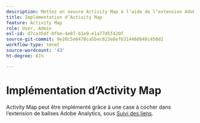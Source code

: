 ```yaml
---
description: Mettez en oeuvre Activity Map à l’aide de l’extension Adobe Analytics.
title: Implémentation d’Activity Map
feature: Activity Map
role: User, Admin
exl-id: d7ca35df-8fbe-4e87-b1e9-e1a77d5f420f
source-git-commit: 9e20c5e6470ca5bec823e8ef6314468648c458d2
workflow-type: tm+mt
source-wordcount: '43'
ht-degree: 81%

---
```


# Implémentation d’Activity Map

Activity Map peut être implémenté grâce à une case à cocher dans l’extension de balises Adobe Analytics, sous [Suivi des liens](https://experienceleague.adobe.com/docs/experience-platform/tags/extensions/adobe/analytics/overview.html?lang=fr).

